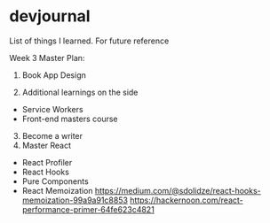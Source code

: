 # devjournal
List of things I learned. For future reference


Week 3 Master Plan:
1. Book App Design

2. Additional learnings on the side
  - Service Workers
  - Front-end masters course
3. Become a writer
4. Master React
- React Profiler
- React Hooks
- Pure Components
- React Memoization
https://medium.com/@sdolidze/react-hooks-memoization-99a9a91c8853
https://hackernoon.com/react-performance-primer-64fe623c4821
